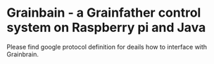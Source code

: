 # Grainbain - a Grainfather control system on Raspberry pi and Java

Please find google protocol definition for deails how to interface with Grainbrain.
